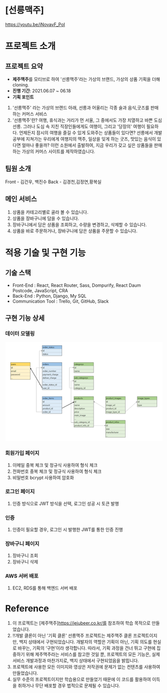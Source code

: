 # [선릉맥주]
https://youtu.be/iNovavF_PoI

# 프로젝트 소개
## 프로젝트 요약
- **제주맥주**를 모티브로 하여 '선릉맥주'라는 가상의 브랜드, 가상의 상품 기획을 더해 cloning.
- **진행 기간**: 2021.06.07 ~ 06.18
- **기획 포인트**
1. '선릉맥주' 라는 가상의 브랜드 아래, 선릉과 어울리는 각종 술과 음식,굿즈를 판매하는 커머스 서비스
2. '선릉맥주'란?
여행, 휴식과는 거리가 먼 서울, 그 중에서도 가장 치열하고 바쁜 도심 선릉.
그러나 도심 속 지친 직장인들에게도 여행이, 그리고 '당장의' 여행이 필요하다.
언제든지 잠시의 여행을 즐길 수 있게 도와주는 상품들이 있다면?
선릉에서 개발 공부에 지쳐가는 우리에게 여행지의 맥주, 일상을 잊게 하는 굿즈, 맛있는 음식이 있다면 얼마나 좋을까?
이런 소원에서 출발하여, 지금 우리가 갖고 싶은 상품들을 판매하는 가상의 커머스 사이트를 제작하였습니다.
## 팀원 소개
Front - 김건우, 백진수
Back - 김경천,김정연,황복실
## 메인 서비스
1. 상품을 카테고리별로 골라 볼 수 있습니다.
2. 상품을 장바구니에 담을 수 있습니다.
3. 장바구니에서 담은 상품을 조회하고, 수량을 변경하고, 삭제할 수 있습니다.
3. 상품을 바로 주문하거나, 장바구니에 담은 상품을 주문할 수 있습니다.

# 적용 기술 및 구현 기능
## 기술 스택
- Front-End : React, React Router, Sass, Dompurify, React Daum Postcode, JavaScript, CRA
- Back-End : Python, Django, My SQL
- Communication Tool : Trello, Git, GitHub, Slack
## 구현 기능 상세
### 데이터 모델링
![alt text](https://raw.githubusercontent.com/wecode-bootcamp-korea/21-1st-seolleungbeer-backend/main/data_modeling.png)

### 회원가입 페이지
1. 이메일 중복 체크 및 정규식 사용하여 형식 체크
2. 전화번호 중복 체크 및 정규식 사용하여 형식 체크
3. 비밀번호 bcrypt 사용하여 암호화

### 로그인 페이지
1. 인증 방식으로 JWT 방식을 선택, 로그인 성공 시 토큰 발행

### 인증
1. 인증이 필요할 경우, 로그인 시 발행한 JWT를 통한 인증 진행

### 장바구니 페이지
1. 장바구니 조회
2. 장바구니 삭제

### AWS 서버 배포
1. EC2, RDS를 통해 백엔드 서버 배포

# Reference
1. 이 프로젝트는 [제주맥주]https://jejubeer.co.kr/를 참조하여 학습 목적으로 만들었습니다.
2. !!개발 클론이 아닌 '기획 클론'
선릉맥주 프로젝트는 제주맥주 클론 프로젝트이지만, 백지 상태에서 구현되었습니다.
개발자의 역할은 기획이 아닌, 기획 의도를 현실로 바꾸는, 기획의 ‘구현’이라 생각합니다.
따라서, 기획 과정을 건너 뛰고 구현에 집중하기 위해 제주맥주라는 서비스를 참고한 것일 뿐,
프로젝트의 모든 기능은, 실제 서비스 개발과정과 마찬가지로, 백지 상태에서 구현되었음을 밝힙니다.
3. 프로젝트에 사용한 모든 이미지와 영상은 저작권에 문제가 없는 컨텐츠를 사용하여 만들었습니다.
4. 실무 수준의 프로젝트이지만 학습용으로 만들었기 때문에 이 코드를 활용하여 이득을 취하거나 무단 배포할 경우 법적으로 문제될 수 있습니다.
